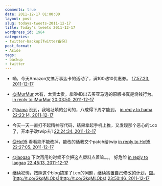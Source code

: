 ```yaml
---
comments: true
date: 2011-12-17 01:00:00
layout: post
slug: todays-tweets-2011-12-17
title: Today's tweets 2011-12-17
wordpress_id: 1984
categories:
- twitter-backup[Twitter备份]
post_format:
- Aside
tags:
- backup
- twitter
---
```





  * 呦，今天Amazon又搞万事达卡的活动了，满$100送$10优惠券。 [17:57:23, 2011-12-17](http://twitter.com/gfrog/statuses/147978687931891713)





  * [@iMurMur](http://twitter.com/iMurMur) 木有，太贵太贵，拿RMB出去买亚马逊的原版书真是烧钱行为。 [in reply to iMurMur](http://twitter.com/iMurMur/statuses/148005113259229184) [20:03:50, 2011-12-17](http://twitter.com/gfrog/statuses/148010513249472512)





  * [@hama](http://twitter.com/hama) 没到，我地址填的公司的，八成得下周才能到。 [in reply to hama](http://twitter.com/hama/statuses/148013796118634496) [22:23:14, 2011-12-17](http://twitter.com/gfrog/statuses/148045592411639808)





  * 今天一天一直打不起精神写代码，结果拿起手机上推，又发现那个恶心的t.co了，开本子改twip去1 [22:24:34, 2011-12-17](http://twitter.com/gfrog/statuses/148045927133884419)





  * [@Hc95](http://twitter.com/Hc95) 看看能不能改掉，能改的话我交个patch给twip [in reply to Hc95](http://twitter.com/Hc95/statuses/148046244877574144) [22:27:05, 2011-12-17](http://twitter.com/gfrog/statuses/148046560935165953)





  * [@laogao](http://twitter.com/laogao) 下次再用的时候不会把这点塑料点着嘛。。。 好危险 [in reply to laogao](http://twitter.com/laogao/statuses/148008174362959872) [22:45:13, 2011-12-17](http://twitter.com/gfrog/statuses/148051126384734208)





  * 继续犯懒，按照这个blog搞定了t.co的问题，继续搁置自己修改的计划，囧。 [http://t.co/GkqMLObs](http://t.co/GkqMLObs) [23:50:46, 2011-12-17](http://twitter.com/gfrog/statuses/148067619226914816)




